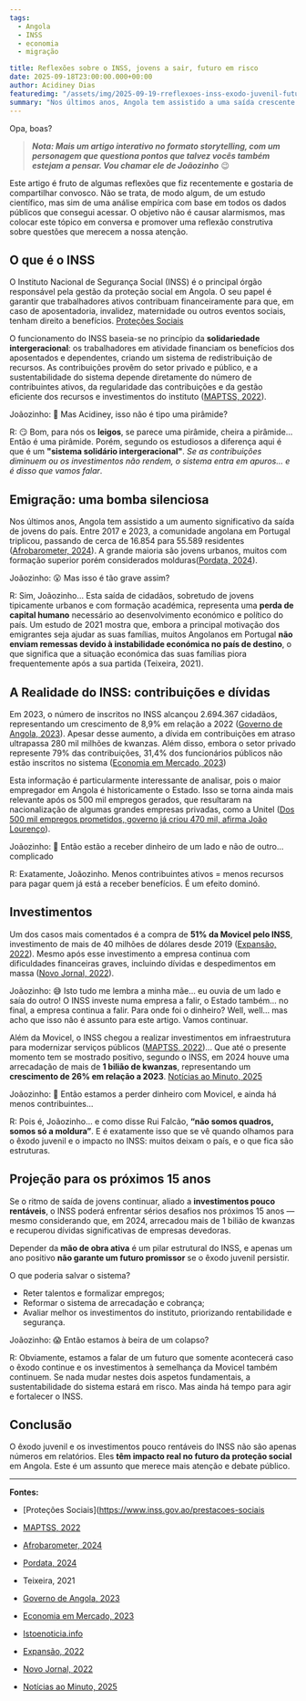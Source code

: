 ```yaml
---
tags:
  - Angola
  - INSS
  - economia
  - migração

title: Reflexões sobre o INSS, jovens a sair, futuro em risco
date: 2025-09-18T23:00:00.000+00:00
author: Acidiney Dias
featuredimg: "/assets/img/2025-09-19-rreflexoes-inss-exodo-juvenil-futuro-risco.jpg"
summary: "Nos últimos anos, Angola tem assistido a uma saída crescente de jovens em idade ativa. O INSS enfrenta desafios de arrecadação e investimentos pouco rentáveis. Um artigo para refletirmos sobre um assunto pouco discutido."
---
```


Opa, boas?

> **_Nota: Mais um artigo interativo no formato storytelling, com um personagem que questiona pontos que talvez vocês também estejam a pensar. Vou chamar ele de Joãozinho_** 😉


Este artigo é fruto de algumas reflexões que fiz recentemente e gostaria de compartilhar convosco. Não se trata, de modo algum, de um estudo científico, mas sim de uma análise empírica com base em todos os dados públicos que consegui acessar. O objetivo não é causar alarmismos, mas colocar este tópico em conversa e promover uma reflexão construtiva sobre questões que merecem a nossa atenção.

## O que é o INSS

O Instituto Nacional de Segurança Social (INSS) é o principal órgão responsável pela gestão da proteção social em Angola. O seu papel é garantir que trabalhadores ativos contribuam financeiramente para que, em caso de aposentadoria, invalidez, maternidade ou outros eventos sociais, tenham direito a benefícios. [Proteções Sociais](https://www.inss.gov.ao/prestacoes-sociais)

O funcionamento do INSS baseia-se no princípio da **solidariedade intergeracional**: os trabalhadores em atividade financiam os benefícios dos aposentados e dependentes, criando um sistema de redistribuição de recursos. As contribuições provêm do setor privado e público, e a sustentabilidade do sistema depende diretamente do número de contribuintes ativos, da regularidade das contribuições e da gestão eficiente dos recursos e investimentos do instituto ([MAPTSS, 2022](https://www.maptss.gov.ao/2022/06/21/inss-faz-investimentos-para-garantir-sustentabilidade-na-proteccao-social-obrigatoria/)).

Joãozinho: 🧐 Mas Acidiney, isso não é tipo uma pirâmide?

R: 😏 Bom, para nós os **leigos**, se parece uma pirâmide, cheira a pirâmide... Então é uma pirâmide.
Porém, segundo os estudiosos a diferença aqui é que é um **"sistema solidário intergeracional"**. _Se as contribuições diminuem ou os investimentos não rendem, o sistema entra em apuros… e é disso que vamos falar_.

## Emigração: uma bomba silenciosa

Nos últimos anos, Angola tem assistido a um aumento significativo da saída de jovens do país. Entre 2017 e 2023, a comunidade angolana em Portugal triplicou, passando de cerca de 16.854 para 55.589 residentes ([Afrobarometer, 2024](https://www.afrobarometer.org/publication/ad955-os-angolanos-tem-opinioes-divergentes-sobre-a-migracao-mas-a-maioria-ja-pensou-em-sair-do-pais/)). A grande maioria são jovens urbanos, muitos com formação superior porém considerados molduras([Pordata, 2024](https://www.pordata.pt/sites/default/files/2024-07/f_2023_12_12_pr_dia_internacional_dos_migrantes_vf.pdf)).

Joãozinho: 😮 Mas isso é tão grave assim?

R: Sim, Joãozinho… Esta saída de cidadãos, sobretudo de jovens tipicamente urbanos e com formação académica, representa uma **perda de capital humano** necessário ao desenvolvimento económico e político do país.
Um estudo de 2021 mostra que, embora a principal motivação dos emigrantes seja ajudar as suas famílias, muitos Angolanos em Portugal **não enviam remessas devido à instabilidade económica no país de destino**, o que significa que a situação económica das suas famílias piora frequentemente após a sua partida (Teixeira, 2021).

## A Realidade do INSS: contribuições e dívidas

Em 2023, o número de inscritos no INSS alcançou 2.694.367 cidadãos, representando um crescimento de 8,9% em relação a 2022 ([Governo de Angola, 2023](https://governo.gov.ao/noticias/1128/governo/de-2022-a-2023/inss-regista-crescimento-de-89-por-cento-de-contribuintes)). Apesar desse aumento, a dívida em contribuições em atraso ultrapassa 280 mil milhões de kwanzas. Além disso, embora o setor privado represente 79% das contribuições, 31,4% dos funcionários públicos não estão inscritos no sistema ([Economia em Mercado, 2023](https://www.economiaemercado.com/artigo/sector-privado-sustenta-seguranca-social-em-angola))

Esta informação é particularmente interessante de analisar, pois o maior empregador em Angola é historicamente o Estado. Isso se torna ainda mais relevante após os 500 mil empregos gerados, que resultaram na nacionalização de algumas grandes empresas privadas, como a Unitel ([Dos 500 mil empregos prometidos, governo já criou 470 mil, afirma João Lourenço](https://www.istoenoticia.info/dos-500-mil-empregos-prometidos-governo-ja-criou-470-mil-afirma-joao-lourenco/)).

Joãozinho: 😬 Então estão a receber dinheiro de um lado e não de outro… complicado

R: Exatamente, Joãozinho. Menos contribuintes ativos = menos recursos para pagar quem já está a receber benefícios. É um efeito dominó.

## Investimentos

Um dos casos mais comentados é a compra de **51% da Movicel pelo INSS**, investimento de mais de 40 milhões de dólares desde 2019 ([Expansão, 2022](https://expansao.co.ao/empresas/detalhe/movicel-formaliza-aumento-de-capital-e-inss-torna-se-socio-maioritario-com-51-do-capital-60744.html)). Mesmo após esse investimento a empresa continua com dificuldades financeiras graves, incluindo dívidas e despedimentos em massa ([Novo Jornal, 2022](https://www.novojornal.co.ao/economia/detalhe/para-onde-foi-o-dinheiro-da-movicel-pergunta-feita-por-muitos-mas-que-poucos-sabem-responder-64595.html)).

Joãozinho: 😅 Isto tudo me lembra a minha mãe… eu ouvia de um lado e saía do outro! O INSS investe numa empresa a falir, o Estado também… no final, a empresa continua a falir. Para onde foi o dinheiro? Well, well… mas acho que isso não é assunto para este artigo. Vamos continuar.

Além da Movicel, o INSS chegou a realizar investimentos em infraestrutura para modernizar serviços públicos ([MAPTSS, 2022](https://www.maptss.gov.ao/2022/06/21/inss-faz-investimentos-para-garantir-sustentabilidade-na-proteccao-social-obrigatoria/))... Que até o presente momento tem se mostrado positivo,
segundo o INSS, em 2024 houve uma arrecadação de mais de **1 bilião de kwanzas**, representando um **crescimento de 26% em relação a 2023**. [Notícias ao Minuto, 2025](https://www.noticiasaominuto.com/mundo/2816228/ss-angolana-mais-que-triplicou-em-2024-arrecadacao-de-contribuicoes)

Joãozinho: 🤨 Então estamos a perder dinheiro com Movicel, e ainda há menos contribuintes…

R: Pois é, Joãozinho… e como disse Rui Falcão, **“não somos quadros, somos só a moldura”**. E é exatamente isso que se vê quando olhamos para o êxodo juvenil e o impacto no INSS: muitos deixam o país, e o que fica são estruturas.

## Projeção para os próximos 15 anos

Se o ritmo de saída de jovens continuar, aliado a **investimentos pouco rentáveis**, o INSS poderá enfrentar sérios desafios nos próximos 15 anos — mesmo considerando que, em 2024, arrecadou mais de 1 bilião de kwanzas e recuperou dívidas significativas de empresas devedoras.

Depender da **mão de obra ativa** é um pilar estrutural do INSS, e apenas um ano positivo **não garante um futuro promissor** se o êxodo juvenil persistir.

O que poderia salvar o sistema?

- Reter talentos e formalizar empregos;
- Reformar o sistema de arrecadação e cobrança;
- Avaliar melhor os investimentos do instituto, priorizando rentabilidade e segurança.

Joãozinho: 😱 Então estamos à beira de um colapso?

R: Obviamente, estamos a falar de um futuro que somente acontecerá caso o êxodo continue e os investimentos à semelhança da Movicel também continuem. Se nada mudar nestes dois aspetos fundamentais, a sustentabilidade do sistema estará em risco. Mas ainda há tempo para agir e fortalecer o INSS.

## Conclusão

O êxodo juvenil e os investimentos pouco rentáveis do INSS não são apenas números em relatórios. Eles **têm impacto real no futuro da proteção social** em Angola. Este é um assunto que merece mais atenção e debate público.

---

**Fontes:**

- [Proteções Sociais](https://www.inss.gov.ao/prestacoes-sociais

- [MAPTSS, 2022](https://www.maptss.gov.ao/2022/06/21/inss-faz-investimentos-para-garantir-sustentabilidade-na-proteccao-social-obrigatoria/)

- [Afrobarometer, 2024](https://www.afrobarometer.org/publication/ad955-os-angolanos-tem-opinioes-divergentes-sobre-a-migracao-mas-a-maioria-ja-pensou-em-sair-do-pais/)

- [Pordata, 2024](https://www.pordata.pt/sites/default/files/2024-07/f_2023_12_12_pr_dia_internacional_dos_migrantes_vf.pdf)

- Teixeira, 2021

- [Governo de Angola, 2023](https://governo.gov.ao/noticias/1128/governo/de-2022-a-2023/inss-regista-crescimento-de-89-por-cento-de-contribuintes)

- [Economia em Mercado, 2023](https://www.economiaemercado.com/artigo/sector-privado-sustenta-seguranca-social-em-angola)

- [Istoenoticia.info](https://www.istoenoticia.info/dos-500-mil-empregos-prometidos-governo-ja-criou-470-mil-afirma-joao-lourenco/)

- [Expansão, 2022](https://expansao.co.ao/empresas/detalhe/movicel-formaliza-aumento-de-capital-e-inss-torna-se-socio-maioritario-com-51-do-capital-60744.html)

- [Novo Jornal, 2022](https://www.novojornal.co.ao/economia/detalhe/para-onde-foi-o-dinheiro-da-movicel-pergunta-feita-por-muitos-mas-que-poucos-sabem-responder-64595.html)

- [Notícias ao Minuto, 2025](https://www.noticiasaominuto.com/mundo/2816228/ss-angolana-mais-que-triplicou-em-2024-arrecadacao-de-contribuicoes)
